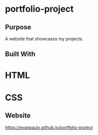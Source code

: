 # portfolio-project

## Purpose
A website that showcases my projects.

## Built With
# HTML
# CSS

## Website
https://evanpauly.github.io/portfolio-project
